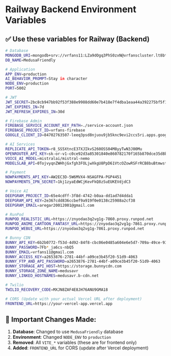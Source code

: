 # Railway Backend Environment Variables

## ✅ **Use these variables for Railway (Backend)**

```bash
# Database
MONGODB_URI=mongodb+srv://vrfans11:LZa9dOgq3PhS0zxN@vrfanscluster.lt8bt55.mongodb.net/MedusaFriendly?retryWrites=true&w=majority
DB_NAME=MedusaFriendly

# Application
APP_ENV=production
AI_BEHAVIOR_PROMPT=Stay in character
NODE_ENV=production
PORT=5002

# JWT
JWT_SECRET=2bc8cb947bb92f53f388e9988dd60e7b418e7f4dba1eaa44a392275bf5f1bfce
JWT_EXPIRES_IN=7d
JWT_REFRESH_EXPIRES_IN=30d

# Firebase Admin
FIREBASE_SERVICE_ACCOUNT_KEY_PATH=./service-account.json
FIREBASE_PROJECT_ID=vrfans-firebase
GOOGLE_CLIENT_ID=84702763507-leeq3psd8njuou9jb5knc9evi2ccs5ri.apps.googleusercontent.com

# AI Services
REPLICATE_API_TOKEN=r8_SS5XtncE37XJIkvS260OSS04M8yyTwN3J00Mu
OPENROUTER_API_KEY=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
VOICE_AI_MODEL=mistralai/mistral-nemo
MODELSLAB_API=0TojvyqnZWHhjGxfgh3FOLjwXkgU8PpD61VtcOZowRSFrRCB8buBtmwst4ZL

# Payment
NOWPAYMENTS_API_KEY=AW2EC3D-5W6MVX4-NSAGFPA-PGP4451
NOWPAYMENTS_IPN_SECRET=1kj1zyaEdWCjKevFkQ8zSuEUKEVdjdC3

# Voice AI
DEEPGRAM_PROJECT_ID=65e4cdff-3f8d-4742-b0aa-dd1ad7d4dda1
DEEPGRAM_API_KEY=2e367cdd836ccbef9a919f0e0138c25988a2cf38
DEEPGRAM_EMAIL=aregar20012001@gmail.com

# RunPod
RUNPOD_REALISTIC_URL=https://znyodao3q2vg1g-7860.proxy.runpod.net
RUNPOD_ANIME_CARTOON_FANTASY_URL=https://znyodao3q2vg1g-7861.proxy.runpod.net
RUNPOD_WEBUI_URL=https://znyodao3q2vg1g-7861.proxy.runpod.net

# Bunny CDN
BUNNY_API_KEY=6b2b0772-f53d-4d92-84f8-cbc06e0485a604e6e5d7-709a-49ce-93e9-525d8d0e8f0a
BUNNY_PASSWORD=7Fb*_ja6cs-nbQ5
BUNNY_EMAIL=vrfans11@gmail.com
BUNNY_ACCESS_KEY=a2653876-2781-44bf-a09ce3b45f20-51d9-4063
BUNNY_FTP_AND_API_PASSWORD=a2653876-2781-44bf-a09ce3b45f20-51d9-4063
BUNNY_STORAGE_API_HOST=https://storage.bunnycdn.com
BUNNY_STORAGE_ZONE_NAME=medusavr
BUNNY_LINKED_HOSTNAMES=medusavr.b-cdn.net

# Twilio
TWILIO_RECOVERY_CODE=MXJN8ZAF4E8JH76ANU9GMA18

# CORS (Update with your actual Vercel URL after deployment)
FRONTEND_URL=https://your-vercel-app.vercel.app
```

## 🔧 **Important Changes Made:**

1. **Database**: Changed to use `MedusaFriendly` database
2. **Environment**: Changed `NODE_ENV` to `production`
3. **Removed**: All `VITE_*` variables (these are for frontend only)
4. **Added**: `FRONTEND_URL` for CORS (update after Vercel deployment)
